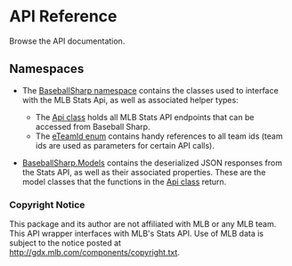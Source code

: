 # API Reference
Browse the API documentation. 

## Namespaces

- The [BaseballSharp namespace](https://baseballsharp.markjames.dev/api/BaseballSharp.html) contains the classes used to interface with the MLB Stats Api, as well as associated helper types:
    - The [Api class](https://markjames.dev/api/BaseballSharp.Api.html) holds all MLB Stats API endpoints that can be accessed from Baseball Sharp.
    - The [eTeamId enum](https://baseballsharp.markjames.dev/api/BaseballSharp.eTeamId.html) contains handy references to all team ids (team ids are used as parameters for certain API calls).

- [BaseballSharp.Models](https://baseballsharp.markjames.dev/api/BaseballSharp.Models.html) contains the deserialized JSON responses from the Stats API, as well as their associated properties. These are the model classes that the functions in the [Api class](https://markjames.dev/Baseball-Sharp/api/BaseballSharp.Api.html) return.

### Copyright Notice
This package and its author are not affiliated with MLB or any MLB team. This API wrapper interfaces with MLB's Stats API. Use of MLB data is subject to the notice posted at http://gdx.mlb.com/components/copyright.txt.